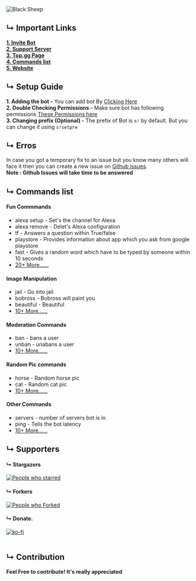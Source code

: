 ![Black Sheep](https://media.discordapp.net/attachments/743817386792058971/803156718707802122/New_Project_20.png?width=952&height=536)
<br />

## &#8627; Important Links
**[1. Invite Bot](https://top.gg/bot/716985864512864328/invite)**   
**[2. Support Server](https://pgamerx.com)**   
**[3. Top.gg Page](https://top.gg/bot/716985864512864328)**   
**[4. Commands list](https://sheep.pgamerx.com/commands)**   
**[5. Website](https://sheep.pgamerx.com)**  

## &#8627; Setup Guide
 **1. Adding the bot -**  You can add bot By [Clicking Here](https://discord.com/oauth2/authorize?client_id=716985864512864328&scope=bot&permissions=1580596551)    
 **2. Double Checking Permissions -** Make sure bot has following permissions [These Permissions here](https://i.imgur.com/bMzH9Re.png)    
 **3. Changing prefix (Optional) -** The prefix of Bot is `s!` by default. But you can change it using `s!setpre`

## &#8627; Erros
In case you got a temporary fix to an issue but you know many others will face it then you can create a new issue on [Github Issues](https://github.com/PGamerXstudio/blacksheep/issues/new).     
**Note : Github Issues will take time to be answered**

## &#8627; Commands list
#### Fun Commmands
* alexa setup - Set's the channel for Alexa
* alexa remove - Delet's Alexa configuration 
* tf - Answers a question within True/false
* playstore - Provides information about app which you ask from google playstore
* fast - Gives a random word which have to be typed by someone within 10 seconds
* [20+ More......](https://sheep.pgamerx.com/commands)
#### Image Manipulation
* jail - Go into jail
* bobross - Bobross will paint you
* beautiful - Beautiful
* [10+ More......](https://sheep.pgamerx.com/commands)
#### Moderation Commands
* ban - bans a user
* unban - unabans a user
* [10+ More......](https://sheep.pgamerx.com/commands)
#### Random Pic commands
* horse - Random horse pic
* cat - Random cat pic
* [10+ More......](https://sheep.pgamerx.com/commands)
#### Other Commands
* servers - number of servers bot is in
* ping - Tells the bot latency
* [10+ More......](https://sheep.pgamerx.com/commands)

## &#8627; Supporters

#### &#8627; Stargazers 
[![People who starred](https://reporoster.com/stars/pgamerxstudio/blacksheep)](https://github.com/pgamerxstudio/blacksheep/stargazers)      
#### &#8627; Forkers 
[![People who Forked](https://reporoster.com/forks/pgamerxstudio/blacksheep)](https://github.com/pgamerxstudio/blacksheep/)     
#### &#8627; Donate.    
[![ko-fi](https://ko-fi.com/img/githubbutton_sm.svg)](https://ko-fi.com/U7U438GWF)   
<br />     


## &#8627; Contribution
**Feel Free to contribute! It's really appreciated**
<br />
